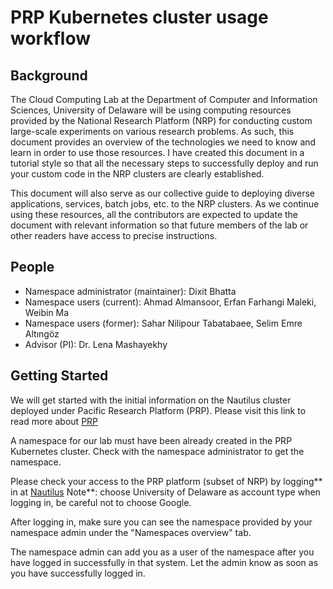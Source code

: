 # PRP Kubernetes cluster usage workflow

## Background
The Cloud Computing Lab at the Department of Computer and Information Sciences, University of Delaware will be using computing resources provided by the National Research Platform (NRP) for conducting custom large-scale experiments on various research problems. As such, this document provides an overview of the technologies we need to know and learn in order to use those resources. I have created this document in a tutorial style so that all the necessary steps to successfully deploy and run your custom code in the NRP clusters are clearly established.

This document will also serve as our collective guide to deploying diverse applications, services, batch jobs, etc. to the NRP clusters. As we continue using these resources, all the contributors are expected to update the document with relevant information so that future members of the lab or other readers have access to precise instructions.

## People
* Namespace administrator (maintainer): Dixit Bhatta
* Namespace users (current): Ahmad Almansoor, Erfan Farhangi Maleki, Weibin Ma
* Namespace users (former): Sahar Nilipour Tabatabaee, Selim Emre Altıngöz
* Advisor (PI): Dr. Lena Mashayekhy

## Getting Started
We will get started with the initial information on the Nautilus cluster deployed under Pacific Research Platform (PRP). Please visit this link to read more about [PRP]( http://prp.ucsd.edu:8080/prp)

A namespace for our lab must have been already created in the PRP Kubernetes cluster. Check with the namespace administrator to get the namespace.

Please check your access to the PRP platform (subset of NRP) by logging** in at [Nautilus](https://nautilus.optiputer.net/) 
Note**: choose University of Delaware as account type when logging in, be careful not to choose Google.

After logging in, make sure you can see the namespace provided by your namespace admin under the "Namespaces overview" tab. 

The namespace admin can add you as a user of the namespace after you have logged in successfully in that system. Let the admin know as soon as you have successfully logged in.




